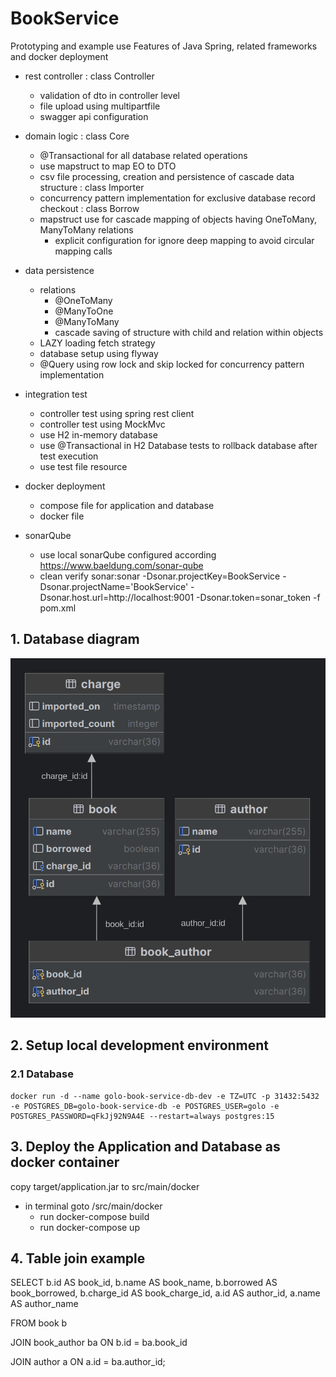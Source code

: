 # BookService

Prototyping and example use Features of Java Spring, related frameworks and docker deployment

- rest controller : class Controller
  - validation of dto in controller level
  - file upload using multipartfile
  - swagger api configuration

- domain logic : class Core
  - @Transactional for all database related operations
  - use mapstruct to map EO to DTO
  - csv file processing, creation and persistence of cascade data structure   : class Importer
  - concurrency pattern implementation for exclusive database record checkout : class Borrow
  - mapstruct use for cascade mapping of objects having OneToMany, ManyToMany relations
    - explicit configuration for ignore deep mapping to avoid circular mapping calls

- data persistence
  - relations
    - @OneToMany
    - @ManyToOne
    - @ManyToMany
    - cascade saving of structure with child and relation within objects
  - LAZY loading fetch strategy
  - database setup using flyway
  - @Query using row lock and skip locked for concurrency pattern implementation

- integration test
  - controller test using spring rest client
  - controller test using MockMvc
  - use H2 in-memory database
  - use @Transactional in H2 Database tests to rollback database after test execution
  - use test file resource

- docker deployment
  - compose file for application and database
  - docker file

- sonarQube
  - use local sonarQube configured according https://www.baeldung.com/sonar-qube
  - clean verify sonar:sonar -Dsonar.projectKey=BookService -Dsonar.projectName='BookService'
    -Dsonar.host.url=http://localhost:9001 -Dsonar.token=sonar_token -f pom.xml

## 1. Database diagram

![img_1.png](img_1.png)

## 2. Setup local development environment

### 2.1 Database

```
docker run -d --name golo-book-service-db-dev -e TZ=UTC -p 31432:5432 -e POSTGRES_DB=golo-book-service-db -e POSTGRES_USER=golo -e POSTGRES_PASSWORD=qFkJj92N9A4E --restart=always postgres:15

```

## 3. Deploy the Application and Database as docker container
copy target/application.jar to src/main/docker
- in terminal goto /src/main/docker
    - run docker-compose build
    - run docker-compose up

## 4. Table join example

SELECT
b.id AS book_id,
b.name AS book_name,
b.borrowed AS book_borrowed,
b.charge_id AS book_charge_id,
a.id AS author_id,
a.name AS author_name

FROM
book b

JOIN book_author ba ON b.id = ba.book_id

JOIN author a ON a.id = ba.author_id;